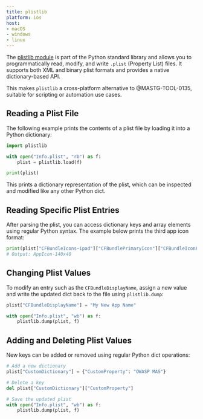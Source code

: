 ```yaml
---
title: plistlib
platform: ios
host:
- macOS
- windows
- linux
---
```


The [plistlib module](https://docs.python.org/3/library/plistlib.html) is part of the Python standard library and allows you to programmatically read, modify, and write `.plist` (Property List) files. It supports both XML and binary plist formats and provides a native dictionary-based API.

This makes `plistlib` a cross-platform alternative to @MASTG-TOOL-0135, suitable for scripting or automation use cases.

## Reading a Plist File

The following example prints the contents of a plist file by loading it into a Python dictionary:

```python
import plistlib

with open("Info.plist", "rb") as f:
    plist = plistlib.load(f)

print(plist)
```

This prints a dictionary representation of the plist, which can be inspected and modified like any other Python dict.

## Reading Specific Plist Entries

After parsing the plist, you can access dictionary keys and array elements using regular Python syntax. The example below prints the third app icon format:

```python
print(plist["CFBundleIcons~ipad"]["CFBundlePrimaryIcon"]["CFBundleIconFiles"][2])
# Output: AppIcon-140x40
```

## Changing Plist Values

To modify an entry such as the `CFBundleDisplayName`, assign a new value and write the updated dict back to the file using `plistlib.dump`:

```python
plist["CFBundleDisplayName"] = "My New App Name"

with open("Info.plist", "wb") as f:
    plistlib.dump(plist, f)
```

## Adding and Deleting Plist Values

New keys can be added or removed using regular Python dict operations:

```python
# Add a new dictionary
plist["CustomDictionary"] = {"CustomProperty": "OWASP MAS"}

# Delete a key
del plist["CustomDictionary"]["CustomProperty"]

# Save the updated plist
with open("Info.plist", "wb") as f:
    plistlib.dump(plist, f)
```

